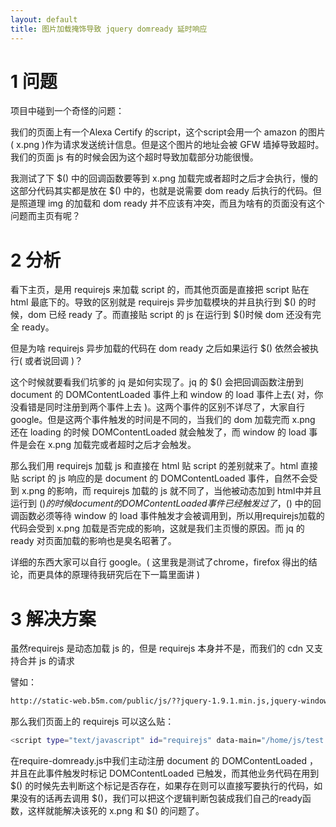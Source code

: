 ```yaml
---
layout: default
title: 图片加载掩饰导致 jquery domready 延时响应
---
```

# 1 问题
项目中碰到一个奇怪的问题：

我们的页面上有一个Alexa Certify 的script，这个script会用一个 amazon 的图片( x.png )作为请求发送统计信息。但是这个图片的地址会被 GFW 墙掉导致超时。我们的页面 js 有的时候会因为这个超时导致加载部分功能很慢。

我测试了下 $() 中的回调函数要等到 x.png 加载完或者超时之后才会执行，慢的这部分代码其实都是放在 $() 中的，也就是说需要 dom ready 后执行的代码。但是照道理 img 的加载和 dom ready 并不应该有冲突，而且为啥有的页面没有这个问题而主页有呢？

# 2 分析

看下主页，是用 requirejs 来加载 script 的，而其他页面是直接把 script 贴在 html 最底下的。导致的区别就是 requirejs 异步加载模块的并且执行到 $() 的时候，dom 已经 ready 了。而直接贴 script 的 js 在运行到 $()时候 dom 还没有完全 ready。

但是为啥 requirejs 异步加载的代码在 dom ready 之后如果运行 $() 依然会被执行( 或者说回调 )？

这个时候就要看我们坑爹的 jq 是如何实现了。jq 的 $() 会把回调函数注册到 document 的 DOMContentLoaded 事件上和 window 的 load 事件上去( 对，你没看错是同时注册到两个事件上去 )。这两个事件的区别不详尽了，大家自行google。但是这两个事件触发的时间是不同的，当我们的 dom 加载完而 x.png 还在 loading 的时候 DOMContentLoaded 就会触发了，而 window 的 load 事件是会在 x.png 加载完或者超时之后才会触发。

那么我们用 requirejs 加载 js 和直接在 html 贴 script 的差别就来了。html 直接贴 script 的 js 响应的是 document 的 DOMContentLoaded 事件，自然不会受到 x.png 的影响，而 requirejs 加载的 js 就不同了，当他被动态加到 html中并且运行到 $() 的时候 document 的 DOMContentLoaded 事件已经触发过了，$() 中的回调函数必须等待 window 的 load 事件触发才会被调用到，所以用requirejs加载的代码会受到 x.png 加载是否完成的影响，这就是我们主页慢的原因。而 jq 的 ready 对页面加载的影响也是臭名昭著了。

详细的东西大家可以自行 google。( 这里我是测试了chrome，firefox 得出的结论，而更具体的原理待我研究后在下一篇里面讲 )

# 3 解决方案

虽然requirejs 是动态加载 js 的，但是 requirejs 本身并不是，而我们的 cdn 又支持合并 js 的请求

譬如：
```sh
http://static-web.b5m.com/public/js/??jquery-1.9.1.min.js,jquery-window.js,imglazyload.min.js?_a=1&v=2015412015043014435154
```

那么我们页面上的 requirejs 可以这么贴：

```sh
<script type="text/javascript" id="requirejs" data-main="/home/js/test.js" src="http://CDN/public/js/??require-min.js,require-domready.js?_a=1"></script>`
```
在require-domready.js中我们主动注册 document 的 DOMContentLoaded ，并且在此事件触发时标记 DOMContentLoaded 已触发，而其他业务代码在用到 $() 的时候先去判断这个标记是否存在，如果存在则可以直接写要执行的代码，如果没有的话再去调用 $()，我们可以把这个逻辑判断包装成我们自己的ready函数，这样就能解决该死的 x.png 和 $() 的问题了。